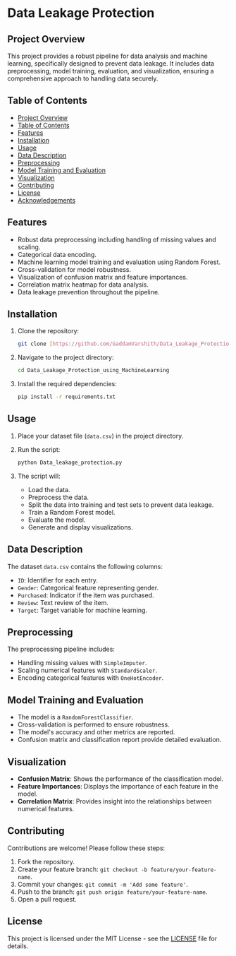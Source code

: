# Data Leakage Protection

## Project Overview

This project provides a robust pipeline for data analysis and machine learning, specifically designed to prevent data leakage. It includes data preprocessing, model training, evaluation, and visualization, ensuring a comprehensive approach to handling data securely.

## Table of Contents

- [Project Overview](#project-overview)
- [Table of Contents](#table-of-contents)
- [Features](#features)
- [Installation](#installation)
- [Usage](#usage)
- [Data Description](#data-description)
- [Preprocessing](#preprocessing)
- [Model Training and Evaluation](#model-training-and-evaluation)
- [Visualization](#visualization)
- [Contributing](#contributing)
- [License](#license)
- [Acknowledgements](#acknowledgements)

## Features

- Robust data preprocessing including handling of missing values and scaling.
- Categorical data encoding.
- Machine learning model training and evaluation using Random Forest.
- Cross-validation for model robustness.
- Visualization of confusion matrix and feature importances.
- Correlation matrix heatmap for data analysis.
- Data leakage prevention throughout the pipeline.

## Installation

1. Clone the repository:
    ```sh
    git clone [https://github.com/GaddamVarshith/Data_Leakage_Protection_using_MachineLearning.git](https://github.com/GaddamVarshith/Data_Leakage_Protection_using_MachineLearning.git)
    ```

2. Navigate to the project directory:
    ```sh
    cd Data_Leakage_Protection_using_MachineLearning
    ```

3. Install the required dependencies:
    ```sh
    pip install -r requirements.txt
    ```

## Usage

1. Place your dataset file (`data.csv`) in the project directory.

2. Run the script:
    ```sh
    python Data_leakage_protection.py
    ```

3. The script will:
   - Load the data.
   - Preprocess the data.
   - Split the data into training and test sets to prevent data leakage.
   - Train a Random Forest model.
   - Evaluate the model.
   - Generate and display visualizations.

## Data Description

The dataset `data.csv` contains the following columns:
- `ID`: Identifier for each entry.
- `Gender`: Categorical feature representing gender.
- `Purchased`: Indicator if the item was purchased.
- `Review`: Text review of the item.
- `Target`: Target variable for machine learning.

## Preprocessing

The preprocessing pipeline includes:
- Handling missing values with `SimpleImputer`.
- Scaling numerical features with `StandardScaler`.
- Encoding categorical features with `OneHotEncoder`.

## Model Training and Evaluation

- The model is a `RandomForestClassifier`.
- Cross-validation is performed to ensure robustness.
- The model's accuracy and other metrics are reported.
- Confusion matrix and classification report provide detailed evaluation.

## Visualization

- **Confusion Matrix**: Shows the performance of the classification model.
- **Feature Importances**: Displays the importance of each feature in the model.
- **Correlation Matrix**: Provides insight into the relationships between numerical features.

## Contributing

Contributions are welcome! Please follow these steps:
1. Fork the repository.
2. Create your feature branch: `git checkout -b feature/your-feature-name`.
3. Commit your changes: `git commit -m 'Add some feature'`.
4. Push to the branch: `git push origin feature/your-feature-name`.
5. Open a pull request.

## License

This project is licensed under the MIT License - see the [LICENSE](LICENSE) file for details.


